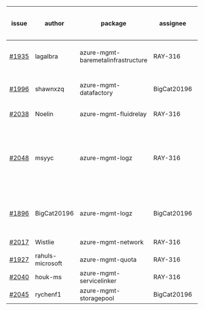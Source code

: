 | issue | author | package | assignee | bot advice | created date of issue | delay from created date |
| ------ | ------ | ------ | ------ | ------ | ------ | :-----: |
| [#1935](https://github.com/Azure/sdk-release-request/issues/1935) | lagalbra | azure-mgmt-baremetalinfrastructure | RAY-316 | delay for a long time and better to handle now. | 2021-09-09 | 19 |
| [#1996](https://github.com/Azure/sdk-release-request/issues/1996) | shawnxzq | azure-mgmt-datafactory | BigCat20196 | delay for a long time and better to handle now. | 2021-09-18 | 10 |
| [#2038](https://github.com/Azure/sdk-release-request/issues/2038) | Noelin | azure-mgmt-fluidrelay | RAY-316 |   | 2021-09-24 | 4 |
| [#2048](https://github.com/Azure/sdk-release-request/issues/2048) | msyyc | azure-mgmt-logz | RAY-316 | Warning:There is duplicated issue for azure-mgmt-logz. new issue and better to confirm quickly. | 2021-09-29 | 0 |
| [#1896](https://github.com/Azure/sdk-release-request/issues/1896) | BigCat20196 | azure-mgmt-logz | BigCat20196 | Warning:There is duplicated issue for azure-mgmt-logz.   | 2021-08-30 | 29 |
| [#2017](https://github.com/Azure/sdk-release-request/issues/2017) | Wistlie | azure-mgmt-network | RAY-316 |   | 2021-09-21 | 7 |
| [#1927](https://github.com/Azure/sdk-release-request/issues/1927) | rahuls-microsoft | azure-mgmt-quota | RAY-316 |   | 2021-09-03 | 25 |
| [#2040](https://github.com/Azure/sdk-release-request/issues/2040) | houk-ms | azure-mgmt-servicelinker | RAY-316 |   | 2021-09-28 | 0 |
| [#2045](https://github.com/Azure/sdk-release-request/issues/2045) | rychenf1 | azure-mgmt-storagepool | BigCat20196 |   | 2021-09-28 | 0 |
